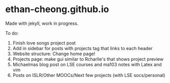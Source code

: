 # ethan-cheong.github.io

Made with jekyll, work in progress.

To do:
1. Finish love songs project post
2. Add in sidebar for posts with projects tag that links to each header
3. Website structure: Change home page!
4. Projects page: make gui similar to Rcharlie's that shows project preview 
5. Michaelmas blog post on LSE courses and ma103 notes with Latex and vim
6. Posts on ISLR/Other MOOCs/Next few projects (with LSE socs/personal)
